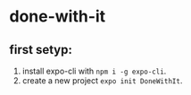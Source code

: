 # done-with-it

## first setyp:

1. install expo-cli with `npm i -g expo-cli`.
2. create a new project `expo init DoneWithIt`.